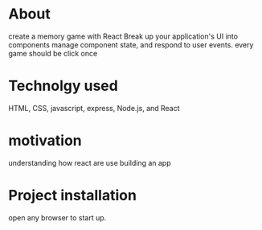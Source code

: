  # About
 create a memory game with React
 Break up your application's UI into components
 manage component state, and respond to user events.
 every game should be click once
 
 # Technolgy used
 HTML, CSS, javascript, express, Node.js, and React
 
 # motivation
 understanding how react are use building an app
 
 # Project installation
 open any browser to start up.

